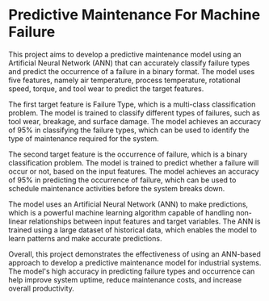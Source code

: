 # **Predictive Maintenance For Machine Failure**

This project aims to develop a predictive maintenance model using an Artificial Neural Network (ANN) that can accurately classify failure types and predict the occurrence of a failure in a binary format. The model uses five features, namely air temperature, process temperature, rotational speed, torque, and tool wear to predict the target features.

The first target feature is Failure Type, which is a multi-class classification problem. The model is trained to classify different types of failures, such as tool wear, breakage, and surface damage. The model achieves an accuracy of 95% in classifying the failure types, which can be used to identify the type of maintenance required for the system.

The second target feature is the occurrence of failure, which is a binary classification problem. The model is trained to predict whether a failure will occur or not, based on the input features. The model achieves an accuracy of 95% in predicting the occurrence of failure, which can be used to schedule maintenance activities before the system breaks down.

The model uses an Artificial Neural Network (ANN) to make predictions, which is a powerful machine learning algorithm capable of handling non-linear relationships between input features and target variables. The ANN is trained using a large dataset of historical data, which enables the model to learn patterns and make accurate predictions.

Overall, this project demonstrates the effectiveness of using an ANN-based approach to develop a predictive maintenance model for industrial systems. The model's high accuracy in predicting failure types and occurrence can help improve system uptime, reduce maintenance costs, and increase overall productivity.
